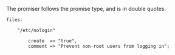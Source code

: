 
The promiser follows the promise type, and is in double quotes.

```cfengine3
files:

    "/etc/nologin"  

        create  => "true",
        comment => "Prevent non-root users from logging in";
```
